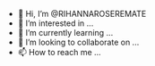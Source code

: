 - 👋 Hi, I’m @RIHANNAROSEREMATE
- 👀 I’m interested in ...
- 🌱 I’m currently learning ...
- 💞️ I’m looking to collaborate on ...
- 📫 How to reach me ...

<!---
RIHANNAROSEREMATE/RIHANNAROSEREMATE is a ✨ special ✨ repository because its `README.md` (this file) appears on your GitHub profile.
You can click the Preview link to take a look at your changes.
--->
